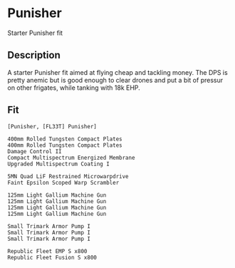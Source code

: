 # Punisher

Starter Punisher fit


## Description

A starter Punisher fit aimed at flying cheap and tackling money. The DPS is pretty anemic
but is good enough to clear drones and put a bit of pressur on other frigates, while tanking
with 18k EHP.

## Fit

```
[Punisher, [FL33T] Punisher]

400mm Rolled Tungsten Compact Plates
400mm Rolled Tungsten Compact Plates
Damage Control II
Compact Multispectrum Energized Membrane
Upgraded Multispectrum Coating I

5MN Quad LiF Restrained Microwarpdrive
Faint Epsilon Scoped Warp Scrambler

125mm Light Gallium Machine Gun
125mm Light Gallium Machine Gun
125mm Light Gallium Machine Gun
125mm Light Gallium Machine Gun

Small Trimark Armor Pump I
Small Trimark Armor Pump I
Small Trimark Armor Pump I

Republic Fleet EMP S x800
Republic Fleet Fusion S x800
```